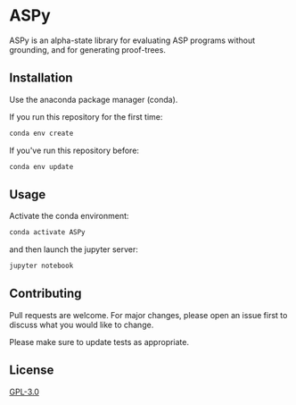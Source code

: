 # ASPy

ASPy is an alpha-state library for evaluating ASP programs without grounding, and for generating proof-trees.

## Installation

Use the anaconda package manager (conda).

If you run this repository for the first time:
```bash
conda env create
```

If you've run this repository before:
```bash
conda env update
```

## Usage

Activate the conda environment:
```bash
conda activate ASPy
```

and then launch the jupyter server:
```bash
jupyter notebook
```

## Contributing
Pull requests are welcome. For major changes, please open an issue first to discuss what you would like to change.

Please make sure to update tests as appropriate.

## License
[GPL-3.0](https://choosealicense.com/licenses/gpl-3.0/)
